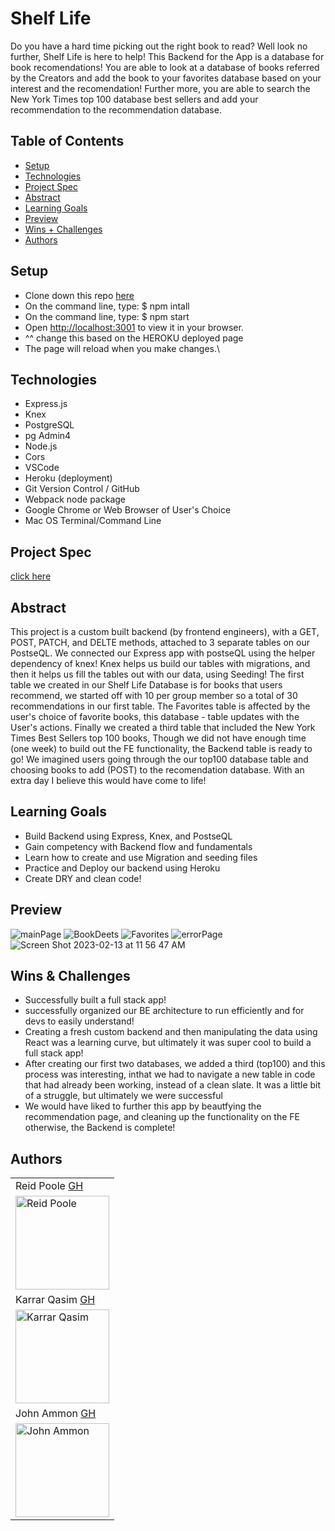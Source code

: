 # Shelf Life

Do you have a hard time picking out the right book to read?  Well look no further, Shelf Life is here to help! This Backend for the App is a database for book recomendations! You are able to look at a database of books referred by the Creators and add the book to your favorites database based on your interest and the recomendation!  Further more, you are able to search the New York Times top 100 database best sellers and add your recommendation to the recommendation database.

## Table of Contents
  - [Setup](#setup)
  - [Technologies](#technologies)
  - [Project Spec](#project-spec)
  - [Abstract](#abstract)
  - [Learning Goals](#learning-goals)
  - [Preview](#preview)
  - [Wins + Challenges](#wins-and-challenges)
  - [Authors](#Authors)

## Setup

- Clone down this repo [here](https://github.com/KarrarQ/shelf-life-BE)
- On the command line, type: $ npm intall
- On the command line, type: $ npm start
- Open [http://localhost:3001](http://localhost:3001) to view it in your browser.
- ^^ change this based on the HEROKU deployed page
- The page will reload when you make changes.\


## Technologies

  - Express.js
  - Knex
  - PostgreSQL
  - pg Admin4
  - Node.js
  - Cors
  - VSCode
  - Heroku (deployment)
  - Git Version Control / GitHub
  - Webpack node package
  - Google Chrome or Web Browser of User's Choice
  - Mac OS Terminal/Command Line

  
## Project Spec
[click here](https://frontend.turing.edu/projects/module-3/stretch.html)

## Abstract 

This project is a custom built backend (by frontend engineers), with a GET, POST, PATCH, and DELTE methods, attached to 3 separate tables on our PostseQL. We connected our Express app with postseQL using the helper dependency of knex!  Knex helps us build our tables with migrations, and then it helps us fill the tables out with our data, using Seeding!  The first table we created in our Shelf Life Database is for books that users recommend, we started off with 10 per group member so a total of 30 recommendations in our first table.  The Favorites table is affected by the user's choice of favorite books, this database - table updates with the User's actions.  Finally we created a third table that included the New York Times Best Sellers top 100 books, Though we did not have enough time (one week) to build out the FE functionality, the Backend table is ready to go! We imagined users going through the our top100 database table and choosing books to add (POST) to the recomendation database.  With an extra day I believe this would have come to life!

## Learning Goals

- Build Backend using Express, Knex, and PostseQL
- Gain competency with Backend flow and fundamentals
- Learn how to create and use Migration and seeding files
- Practice and Deploy our backend using Heroku
- Create DRY and clean code!

## Preview 
![mainPage]()
![BookDeets]()
![Favorites]()
![errorPage]()
![Screen Shot 2023-02-13 at 11 56 47 AM]()


## Wins & Challenges

- Successfully built a full stack app!
- successfully organized our BE architecture to run efficiently and for devs to easily understand! 
- Creating a fresh custom backend and then manipulating the data using React was a learning curve, but ultimately it was super cool to build a full stack app!
- After creating our first two databases, we added a third (top100) and this process was interesting, inthat we had to navigate a new table in code that had already been working, instead of a clean slate.  It was a little bit of a struggle, but ultimately we were successful
- We would have liked to further this app by beautfying the recommendation page, and cleaning up the functionality on the FE otherwise, the Backend is complete!

## Authors

<table>
    <tr>
      <td> Reid Poole <a href="https://github.com/rpoole444">GH</td>
    </tr>
<td><img src="https://avatars.githubusercontent.com/u/111818942?v=4" alt="Reid Poole"
 width="150" height="auto" /></td>

   <tr>
      <td> Karrar Qasim <a href="https://github.com/KarrarQ">GH</td>
    </tr>
 <td><img src="https://avatars.githubusercontent.com/u/108508596?v=4" alt="Karrar Qasim"
 width="150" height="auto" /></td>
 
   <tr>
      <td> John Ammon <a href="https://github.com/Mortis78">GH</td>
    </tr>
 <td><img src="https://avatars.githubusercontent.com/u/113194002?v=4" alt="John Ammon"
 width="150" height="auto" /></td>
</table>
  
